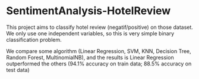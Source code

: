 # SentimentAnalysis-HotelReview

This project aims to classify hotel review (negatif/positive) on those dataset.
We only use one independent variables, so this is very simple binary classification problem.

We compare some algorithm (Linear Regression, SVM, KNN, Decision Tree, Random Forest, MultinomialNB), and the results is Linear Regression outperformed the others (94.1% accuracy on train data; 88.5% accuracy on test data)
